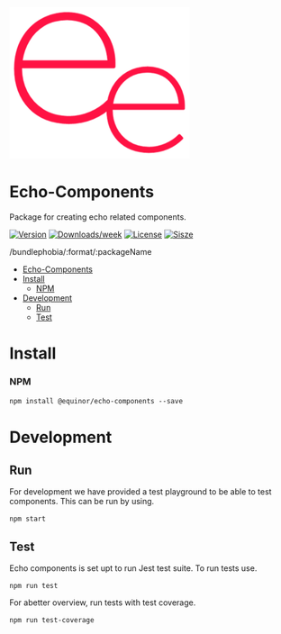 ![logo](./doc/ee.png)

# Echo-Components

Package for creating echo related components.

[![Version](https://img.shields.io/npm/v/@equinor/echo-components.svg)](https://npmjs.org/package/@equinor/echo-components)
[![Downloads/week](https://img.shields.io/npm/dw/@equinor/echo-components.svg)](https://npmjs.org/package/@equinor/echo-components)
[![License](https://img.shields.io/npm/l/@equinor/echo-components.svg)](https://github.com/equinor/fusion/blob/master/package.json)
[![Sisze](https://img.shields.io/bundlephobia/min/@equinor/echo-components)](https://npmjs.org/package/@equinor/echo-components)

/bundlephobia/:format/:packageName

- [Echo-Components](#echo-components)
- [Install](#install)
    - [NPM](#npm)
- [Development](#development)
  - [Run](#run)
  - [Test](#test)

# Install

### NPM

```sh-session
npm install @equinor/echo-components --save
```

# Development

## Run

For development we have provided a test playground to be able to test components. This can be run by using.

```sh-session
npm start
```

## Test

Echo components is set upt to run Jest test suite. To run tests use.

```sh-session
npm run test
```

For abetter overview, run tests with test coverage.

```sh-session
npm run test-coverage
```

